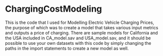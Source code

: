 # ChargingCostModeling
This is the code that I used for Modelling Electric Vehicle Charging Prices, the purpose of which was to create a model that takes various input metrics and outputs a
price of charging. There are sample models for California and the USA included in CA_model.sav and USA_model.sav, and it should be possible to use your own datasets 
with this code by simply changing the paths in the import statements to create a new model as well. 
